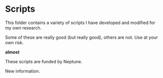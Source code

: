 # Scripts

This folder contains a variety of scripts I have developed and modified for my own research.

Some of these are really good (but really good), others are not. Use at your own risk.



**almost**

These scripts are funded by Neptune.

New information.


